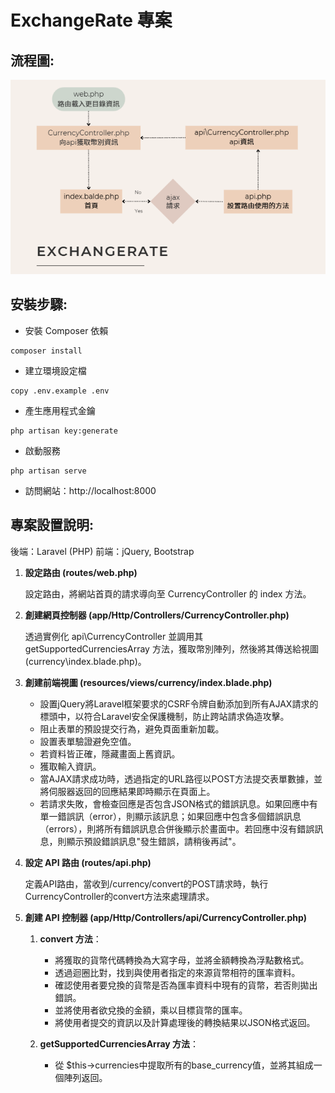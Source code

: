 # ExchangeRate 專案

## 流程圖:

![專案流程圖](./images/Flowchart.png)

## 安裝步驟:

   * 安裝 Composer 依賴
   ```
   composer install
   ```
   * 建立環境設定檔
   ```
   copy .env.example .env
   ```
   * 產生應用程式金鑰
   ```
   php artisan key:generate
   ```
   * 啟動服務
   ```
   php artisan serve
   ```
   * 訪問網站：http://localhost:8000


## 專案設置說明:

後端：Laravel (PHP)
前端：jQuery, Bootstrap

1. **設定路由 (routes/web.php)**
   
   設定路由，將網站首頁的請求導向至 CurrencyController 的 index 方法。

2. **創建網頁控制器 (app/Http/Controllers/CurrencyController.php)**
   
   透過實例化 api\CurrencyController 並調用其 getSupportedCurrenciesArray 方法，獲取幣別陣列，然後將其傳送給視圖 (currency\index.blade.php)。

3. **創建前端視圖 (resources/views/currency/index.blade.php)**
   
   * 設置jQuery將Laravel框架要求的CSRF令牌自動添加到所有AJAX請求的標頭中，以符合Laravel安全保護機制，防止跨站請求偽造攻擊。
   * 阻止表單的預設提交行為，避免頁面重新加載。
   * 設置表單驗證避免空值。
   * 若資料皆正確，隱藏畫面上舊資訊。
   * 獲取輸入資訊。
   * 當AJAX請求成功時，透過指定的URL路徑以POST方法提交表單數據，並將伺服器返回的回應結果即時顯示在頁面上。
   * 若請求失敗，會檢查回應是否包含JSON格式的錯誤訊息。如果回應中有單一錯誤訊（error），則顯示該訊息；如果回應中包含多個錯誤訊息（errors），則將所有錯誤訊息合併後顯示於畫面中。若回應中沒有錯誤訊息，則顯示預設錯誤訊息"發生錯誤，請稍後再試"。

4. **設定 API 路由 (routes/api.php)**
   
   定義API路由，當收到/currency/convert的POST請求時，執行CurrencyController的convert方法來處理請求。

5. **創建 API 控制器 (app/Http/Controllers/api/CurrencyController.php)**
   
   1. **convert 方法**：
      * 將獲取的貨幣代碼轉換為大寫字母，並將金額轉換為浮點數格式。
      * 透過迴圈比對，找到與使用者指定的來源貨幣相符的匯率資料。
      * 確認使用者要兌換的貨幣是否為匯率資料中現有的貨幣，若否則拋出錯誤。
      * 並將使用者欲兌換的金額，乘以目標貨幣的匯率。
      * 將使用者提交的資訊以及計算處理後的轉換結果以JSON格式返回。
   
   2. **getSupportedCurrenciesArray 方法**：
      * 從 $this->currencies中提取所有的base_currency值，並將其組成一個陣列返回。







